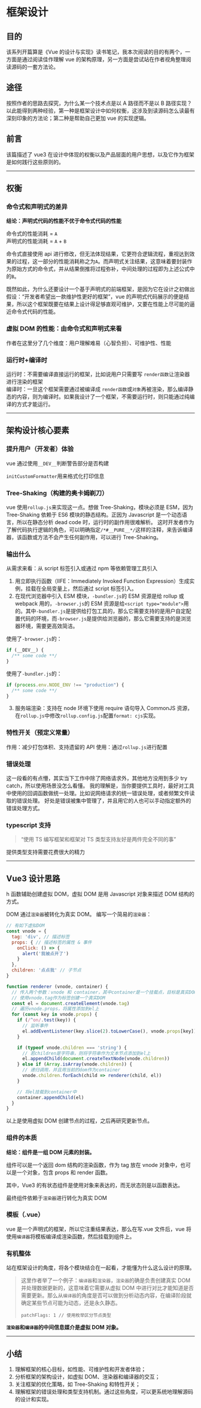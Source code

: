 # 框架设计

## 目的

该系列开篇算是《Vue 的设计与实现》读书笔记，我本次阅读的目的有两个，一方面是通过阅读佳作理解 vue 的架构原理，另一方面是尝试站在作者视角整理阅读源码的一套方法论。

## 途径

按照作者的思路去探究，为什么某一个技术点是以 A 路径而不是以 B 路径实现？
以此能得到两种经验，第一种是框架设计中如何权衡，这涉及到读源码怎么读最有深刻印象的方法论；第二种是帮助自己更加 vue 的实现逻辑。

## 前言

该篇描述了 vue3 在设计中体现的权衡以及产品层面的用户思想，以及它作为框架是如何践行这些原则的。

---

## 权衡

### 命令式和声明式的差异

**结论：声明式代码的性能不优于命令式代码的性能**

命令式的性能消耗 = `A`<br/>
声明式的性能消耗 = `A` + `B`

命令式直接使用 api 进行修改，但无法体现结果，它更符合逻辑流程，重视达到效果的过程，这一部分的性能消耗称之为`A`。而声明式关注结果，这意味着要封装作为原始方式的命令式，并从结果倒推将过程弥补，中间处理的过程即为上述公式中的`B`。

既然如此，为什么还要设计一个基于声明式的前端框架，是因为它在设计之初做出假设：“开发者希望出一款维护性更好的框架”，vue 的声明式代码展示的便是结果，所以这个框架既要在结果上设计得足够直观可维护，又要在性能上尽可能的逼近命令式代码的性能。

### 虚拟 DOM 的性能：由命令式和声明式来看

作者在这里分了几个维度：用户理解难易（心智负担）、可维护性、性能

### 运行时+编译时

运行时：不需要编译直接运行的框架，比如说用户只需要写 `render函数`让渲染器进行渲染的框架<br/>
编译时：一旦这个框架需要通过被编译成 `render函数`或`对象`再被渲染，那么编译静态的内容，则为编译时。如果我设计了一个框架，不需要运行时，则只能通过纯编译的方式才能运行。

---

## 架构设计核心要素

### 提升用户（开发者）体验

vue 通过使用`__DEV__`判断警告部分是否构建

`initCustomFormatter`用来格式化打印信息

### Tree-Shaking（构建的奥卡姆剃刀）

vue 使用`rollup.js`来实现这一点。想做 Tree-Shaking，模块必须是 ESM，因为 Tree-Shaking 依赖于 ES6 模块的静态结构。正因为 Javascript 是一个动态语言，所以在静态分析 dead code 时，运行时的副作用很难解析。
这时开发者作为了解代码执行逻辑的角色，可以明确指定`/*#__PURE__*/`这样的注释，来告诉编译器，该函数或方法不会产生任何副作用，可以进行 Tree-Shaking。

### 输出什么

从需求来看：从 script 标签引入或通过 npm 等依赖管理工具引入

1. 用立即执行函数（IIFE：Immediately Invoked Function Expression）生成实例，挂载在全局变量上，然后通过 script 标签引入。
2. 在现代浏览器中引入 ESM 模块，`-bundler.js`的 ESM 资源是给 rollup 或 webpack 用的，`-browser.js`的 ESM 资源是给`<script type="module">`用的。其中`-bundler.js`是提供给打包工具的，那么它需要支持的是用户自定配置代码的环境，而`-browser.js`是提供给浏览器的，那么它需要支持的是浏览器环境，需要更高效简洁。

使用了`-browser.js`的：

```javascript
if (__DEV__) {
  /** some code **/
}
```

使用了`-bundler.js`的：

```javascript
if (process.env.NODE_ENV !== "production") {
  /** some code **/
}
```

3. 服务端渲染：支持在 node 环境下使用 require 语句导入 CommonJS 资源，在`rollup.js`中修改`rollup.config.js`配置`format: cjs`实现。

### 特性开关（预定义常量）

作用：减少打包体积、支持遗留的 API
使用：通过`rollup.js`进行配置

### 错误处理

这一段看的有点懵，其实当下工作中除了网络请求外，其他地方没用到多少 try catch，所以使用场景没怎么看懂。
我的理解是，当你要提供工具时，最好对工具中使用的回调函数做统一处理。比如说网络请求的统一错误处理，或者频繁文件读取的错误处理。
好处是错误被集中管理了，并且用它的人也可以手动指定额外的错误处理方式。

### typescript 支持

> “使用 TS 编写框架和框架对 TS 类型支持友好是两件完全不同的事”

提供类型支持需要花费很大的精力

---

## Vue3 设计思路

h 函数辅助创建虚拟 DOM，虚拟 DOM 是用 Javascript 对象来描述 DOM 结构的方式。

DOM 通过`渲染器`被转化为真实 DOM。
编写一个简易的`渲染器`：

```Javascript
// 有如下虚拟DOM
const vnode = {
  tag: 'div', // 描述标签
  props: { // 描述标签的属性 & 事件
    onClick: () => {
      alert('我被点开了')
    }
  },
  children: '点点我' // 子节点
}
```

```Javascript
function renderer (vnode, container) {
  // 传入两个参数：vnode 和 container，其中container是一个挂载点，目标是真实DOM
  // 使用vnode.tag作为标签创建一个真实DOM
  const el = document.createElement(vnode.tag)
  // 遍历vnode.props，将属性添加到el上
  for (const key in vnode.props) {
    if (/^on/.test(key)) {
      // 监听事件
      el.addEventListener(key.slice(2).toLowerCase(), vnode.props[key])
    }

    if (typeof vnode.children === 'string') {
      // 若children是字符串，则将字符串作为文本节点添加到el上
      el.appendChild(document.createTextNode(vnode.children))
    } else if (Array.isArray(vnode.children)) {
      // 递归调用，并且用当前的dom作为container
      vnode.children.forEach(child => renderer(child, el))
    }

    // 将el挂载到container中
    container.appendChild(el)
  }
}
```

以上是使用虚拟 DOM 创建节点的过程，之后再研究更新节点。

### 组件的本质

**结论：组件是一组 DOM 元素的封装。**

组件可以是一个返回 dom 结构的渲染函数，作为 tag 放在 vnode 对象中，也可以是一个对象，包含 props 和 render 函数。

其中，Vue3 的有状态组件是使用对象来表达的，而无状态则是以函数表达。

最终组件依赖于`渲染器`进行转化为真实 DOM

### 模板（.vue）

vue 是一个声明式的框架，所以它注重结果表达，那么在写.vue 文件后，vue 将使用`编译器`将模板编译成渲染函数，然后挂载到组件上。

### 有机整体

站在框架设计的角度，将各个模块结合在一起看，才能懂为什么这么设计的原理。

> 这里作者举了一个例子：`编译器`和`渲染器`，`渲染器`的确是负责创建真实 DOM 并处理数据更新的，这意味着它需要从虚拟 DOM 中进行对比才能知道是否需要更新。那么从`编译器`的角度是否可以做到分析动态内容，在编译阶段就确定某些节点可能为动态，还是永久静态。
>
> `patchFlags: 1 // 使用枚举区分节点类型`

**`渲染器`和`编译器`的中间信息媒介是虚拟 DOM 对象。**

---

## 小结

1. 理解框架的核心目标，如性能、可维护性和开发者体验；
2. 分析框架的架构设计，如虚拟 DOM、渲染器和编译器的交互；
3. 关注框架的优化策略，如 Tree-Shaking 和特性开关；
4. 理解框架的错误处理和类型支持机制。通过这些角度，可以更系统地理解源码的设计和实现。
